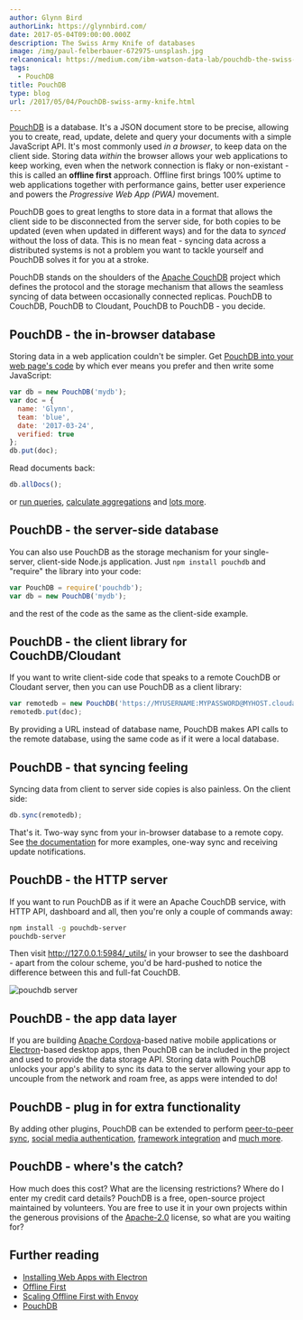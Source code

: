 ```yaml
---
author: Glynn Bird
authorLink: https://glynnbird.com/
date: 2017-05-04T09:00:00.000Z
description: The Swiss Army Knife of databases
image: /img/paul-felberbauer-672975-unsplash.jpg
relcanonical: https://medium.com/ibm-watson-data-lab/pouchdb-the-swiss-army-knife-of-databases-c5429f3db21f
tags:
  - PouchDB
title: PouchDB
type: blog
url: /2017/05/04/PouchDB-swiss-army-knife.html
---
```



[PouchDB](https://pouchdb.com/) is a database. It's a JSON document store to be precise, allowing you to create, read, update, delete and query your documents with a simple JavaScript API. It's most commonly used *in a browser*, to keep data on the client side. Storing data *within* the browser allows your web applications to keep working, even when the network connection is flaky or non-existant - this is called an __offline first__ approach. Offline first brings 100% uptime to web applications together with performance gains, better user experience and powers the *Progressive Web App (PWA)* movement.

PouchDB goes to great lengths to store data in a format that allows the client side to be disconnected from the server side, for both copies to be updated (even when updated in different ways) and for the data to *synced* without the loss of data. This is no mean feat - syncing data across a distributed systems is not a problem you want to tackle yourself and PouchDB solves it for you at a stroke.

PouchDB stands on the shoulders of the [Apache CouchDB](http://couchdb.apache.org/) project which defines the protocol and the storage mechanism that allows the seamless syncing of data between occasionally connected replicas. PouchDB to CouchDB, PouchDB to Cloudant, PouchDB to PouchDB - you decide. 

## PouchDB - the in-browser database

Storing data in a web application couldn't be simpler. Get [PouchDB into your web page's code](https://pouchdb.com/guides/setup-pouchdb.html) by which ever means you prefer and then write some JavaScript:

```js
var db = new PouchDB('mydb');
var doc = { 
  name: 'Glynn', 
  team: 'blue', 
  date: '2017-03-24', 
  verified: true 
};
db.put(doc);
```

Read documents back:

```js
db.allDocs();
```

or [run queries](https://github.com/nolanlawson/pouchdb-find), [calculate aggregations](https://pouchdb.com/api.html#query_database) and [lots more](https://pouchdb.com/api.html#overview).

## PouchDB - the server-side database

You can also use PouchDB as the storage mechanism for your single-server, client-side Node.js application. Just `npm install pouchdb` and "require" the library into your code:

```js
var PouchDB = require('pouchdb');
var db = new PouchDB('mydb');
```

and the rest of the code as the same as the client-side example.

## PouchDB - the client library for CouchDB/Cloudant

If you want to write client-side code that speaks to a remote CouchDB or Cloudant server, then you can use PouchDB as a client library:

```js
var remotedb = new PouchDB('https://MYUSERNAME:MYPASSWORD@MYHOST.cloudant.com/mydb');
remotedb.put(doc);
```

By providing a URL instead of database name, PouchDB makes API calls to the remote database, using the same code as if it were a local database.

## PouchDB - that syncing feeling

Syncing data from client to server side copies is also painless. On the client side:

```js
db.sync(remotedb);
```

That's it. Two-way sync from your in-browser database to a remote copy. See [the documentation](https://pouchdb.com/api.html#sync) for more examples, one-way sync and receiving update notifications.

## PouchDB - the HTTP server

If you want to run PouchDB as if it were an Apache CouchDB service, with HTTP API, dashboard and all, then you're only a couple of commands away:

```sh
npm install -g pouchdb-server
pouchdb-server
```

Then visit http://127.0.0.1:5984/_utils/ in your browser to see the dashboard - apart from the colour scheme, you'd be hard-pushed to notice the difference between this and full-fat CouchDB.

![pouchdb server](/img/pouchdb-server.png)

## PouchDB - the app data layer

If you are building [Apache Cordova](https://cordova.apache.org/)-based native mobile applications or [Electron](https://electron.atom.io/)-based desktop apps, then PouchDB can be included in the project and used to provide the data storage API. Storing data with PouchDB unlocks your app's ability to sync its data to the server allowing your app to uncouple from the network and roam free, as apps were intended to do!

## PouchDB - plug in for extra functionality

By adding other plugins, PouchDB can be extended to perform [peer-to-peer sync](https://github.com/natevw/PeerPouch), [social media authentication](https://www.npmjs.com/package/superlogin), [framework integration](https://github.com/angular-pouchdb/angular-pouchdb) and [much more](https://pouchdb.com/external.html).

## PouchDB - where's the catch?

How much does this cost? What are the licensing restrictions? Where do I enter my credit card details? PouchDB is a free, open-source project maintained by volunteers. You are free to use it in your own projects within the generous provisions of the [Apache-2.0](https://github.com/pouchdb/pouchdb/blob/master/LICENSE) license, so what are you waiting for?

## Further reading

* [Installing Web Apps with Electron](https://medium.com/ibm-watson-data-lab/installing-web-apps-with-electron-7a8fa1b12744)
* [Offline First](http://offlinefirst.org/)
* [Scaling Offline First with Envoy](https://medium.com/offline-camp/scaling-offline-first-with-envoy-ada42d130cfc)
* [PouchDB](https://pouchdb.com/)